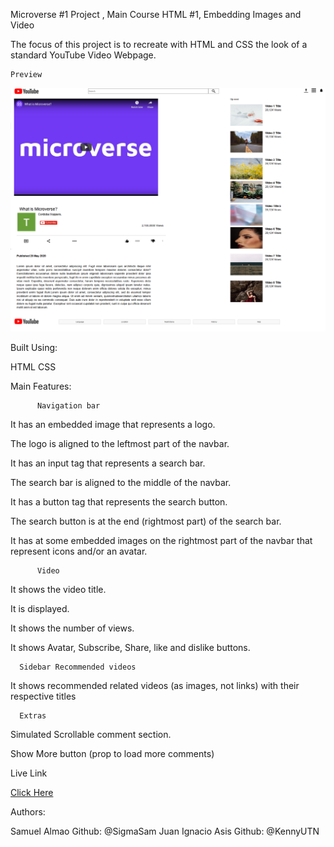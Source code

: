 

Microverse #1 Project ,  Main Course HTML #1, Embedding Images and Video

The focus of this project is to recreate with HTML and CSS the look of a standard YouTube Video Webpage.


    Preview




![](Images/preview.png)






Built Using:

HTML
CSS

Main Features:

          Navigation bar
It has an embedded image that represents a logo.

The logo is aligned to the leftmost part of the navbar.

It has an input tag that represents a search bar.

The search bar is aligned to the middle of the navbar.

It has a button tag that represents the search button.

The search button is at the end (rightmost part) of the search bar.

It has at some embedded images on the rightmost part of the navbar that represent icons and/or an avatar.

          Video

It shows the video title.

It is displayed.

It shows the number of views.

It shows Avatar, Subscribe, Share, like and dislike buttons.

      Sidebar Recommended videos

It shows recommended related videos (as images, not links) with their respective titles

      Extras

Simulated Scrollable comment section.

Show More button (prop to load more comments)


  Live Link

<a href="https://rawcdn.githack.com/SigmaSam/Embeding-Images-and-Video-Ignacio-y-Samuel./f0610caf0d351b52dd09f22fcae9225eaf35879b/index.html" >Click Here</a>

Authors:

  Samuel Almao
Github: @SigmaSam
  Juan Ignacio Asis
Github: @KennyUTN
